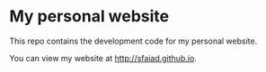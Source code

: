 # My personal website

This repo contains the development code for my personal website. 

You can view my website at http://sfaiad.github.io. 